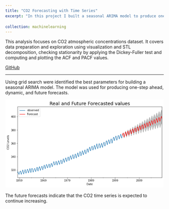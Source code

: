 ```yaml
---
title: "CO2 Forecasting with Time Series"
excerpt: "In this project I built a seasonal ARIMA model to produce one-step ahead, dynamic and future forecasts for CO2 atmospheric concentrations.<br/>"

collection: machinelearning
---
```


This analysis focuses on CO2 atmospheric concentrations dataset. It covers data preparation and exploration using visualization and STL decomposition, checking stationarity by applying the Dickey-Fuller test and computing and plotting the ACF and PACF values.
<br/>

[GitHub](https://github.com/ciDSproj/timeseries_forecast)

---


Using grid search were identified the best parameters for building a seasonal ARIMA model. The model  was used for producing one-step ahead, dynamic, and future forecasts.


<img src='/images/ml4_future_forecasts.png'>


The future forecasts indicate that the CO2 time series is expected to continue increasing.
